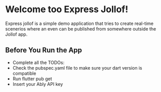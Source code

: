# Welcome too Express Jollof!

Express jollof is a simple demo application that tries to create real-time scenerios where an even can be published from somewhere outside the Jollof app.


## Before You Run the App
- Complete all the TODOs:
- Check the pubspec.yaml file to make sure your dart version is compatible
- Run flutter pub get
- Insert your Ably API key 